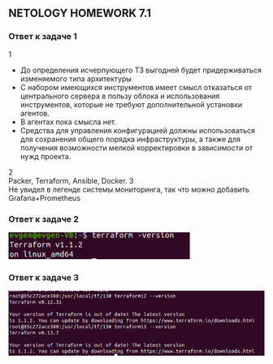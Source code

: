 ## NETOLOGY HOMEWORK 7.1

### Ответ к задаче 1

1
  * До определения исчерпующего ТЗ выгодней будет придерживаться изменяемого типа архитектуры 
  * С набором имеющихся инструментов имеет смысл отказаться от центрального сервера в пользу облока и использования инструментов, которые не требуют дополнительной установки агентов.
  * В агентах пока смысла нет.
  * Средства для управления конфигурацией должны использоваться для сохранения общего порядка инфраструктуры, а также для получения возможности мелкой корректировки в зависимости от нужд проекта.

2  
    Packer, Terraform, Ansible, Docker.
3  
    Не увидел в легенде системы мониторинга, так что можно добавить Grafana+Prometheus


### Ответ к задаче 2

![подпункт 1](https://raw.githubusercontent.com/Evgeniy-Nikolskiy/netology-homework/main/sql/hw71/assets/712.jpg)

### Ответ к задаче 3

![подпункт 1](https://raw.githubusercontent.com/Evgeniy-Nikolskiy/netology-homework/main/sql/hw71/assets/713.jpg)